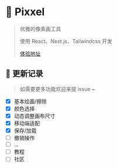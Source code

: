 # 🔵 Pixxel

> 优雅的像素画工具
> 
> 使用 React、Next.js、Tailwindcss 开发
> 
> [体验地址](https://px.fzf404.top/)

## 🚀 更新记录

> 如需要更多功能欢迎来提 issue ~

- [x] 基本绘画/擦除
- [x] 颜色选择
- [x] 动态调整画布尺寸
- [x] 移动端适配
- [x] 保存/加载
- [ ] 撤销操作
- [ ] ...
- [ ] 教程
- [ ] 社区
